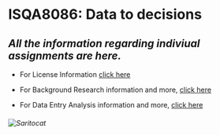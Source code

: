 # **ISQA8086: Data to decisions**

## _All the information regarding indiviual assignments are here._

* For License Information [click here](https://github.com/pallavi0902/ISQA8086/blob/master/LICENSE)

* For Background Research information and more, [click here](https://github.com/pallavi0902/ISQA8086/tree/master/Background%20Research)

* For Data Entry Analysis information and more, [click here](https://github.com/pallavi0902/ISQA8086/tree/master/Data%20Entry%20Analysis)


###### ![Saritocat](https://octodex.github.com/images/saritocat.png) 

